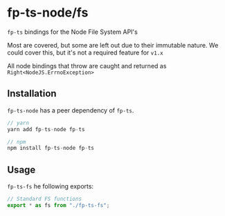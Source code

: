 # fp-ts-node/fs

`fp-ts` bindings for the Node File System API's

Most are covered, but some are left out due to their immutable nature.
We could cover this, but it's not a required feature for `v1.x`

All node bindings that throw are caught and returned as `Right<NodeJS.ErrnoException>`

## Installation

`fp-ts-node` has a peer dependency of `fp-ts`.

```ts
// yarn
yarn add fp-ts-node fp-ts

// npm
npm install fp-ts-node fp-ts
```

## Usage

`fp-ts-fs` he following exports:

```ts
// Standard FS functions
export * as fs from "./fp-ts-fs";
```
